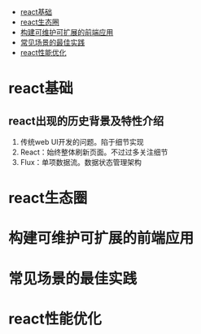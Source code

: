 - [react基础](#react基础)
- [react生态圈](#react生态圈)
- [构建可维护可扩展的前端应用](#构建可维护可扩展的前端应用)
- [常见场景的最佳实践](#常见场景的最佳实践)
- [react性能优化](#react性能优化)

# react基础
## react出现的历史背景及特性介绍
1. 传统web UI开发的问题。陷于细节实现
2. React：始终整体刷新页面。不过过多关注细节
3. Flux：单项数据流。数据状态管理架构
# react生态圈
# 构建可维护可扩展的前端应用
# 常见场景的最佳实践
# react性能优化